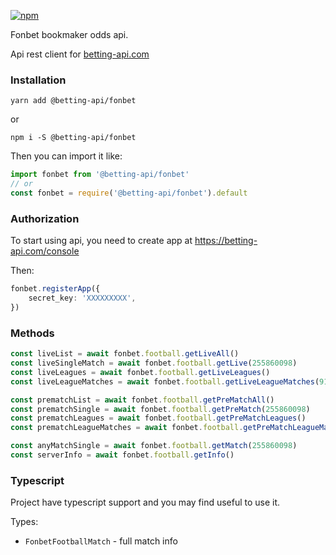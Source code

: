 [![npm](https://img.shields.io/npm/v/@betting-api/fonbet)](https://www.npmjs.com/package/@betting-api/fonbet)

Fonbet bookmaker odds api. 

Api rest client for [betting-api.com](https://betting-api.com)

### Installation

`yarn add @betting-api/fonbet`

or

`npm i -S @betting-api/fonbet`


Then you can import it like:

```typescript
import fonbet from '@betting-api/fonbet'
// or
const fonbet = require('@betting-api/fonbet').default
```


### Authorization

To start using api, you need to create app at 
https://betting-api.com/console

Then:

```typescript
fonbet.registerApp({
    secret_key: 'XXXXXXXXX',
})
```


### Methods

```typescript
const liveList = await fonbet.football.getLiveAll()
const liveSingleMatch = await fonbet.football.getLive(255860098)
const liveLeagues = await fonbet.football.getLiveLeagues()
const liveLeagueMatches = await fonbet.football.getLiveLeagueMatches(91)

const prematchList = await fonbet.football.getPreMatchAll()
const prematchSingle = await fonbet.football.getPreMatch(255860098)
const prematchLeagues = await fonbet.football.getPreMatchLeagues()
const prematchLeagueMatches = await fonbet.football.getPreMatchLeagueMatches(91)

const anyMatchSingle = await fonbet.football.getMatch(255860098)
const serverInfo = await fonbet.football.getInfo()
```



### Typescript

Project have typescript support and you may find useful to use it.

Types:
- `FonbetFootballMatch` - full match info
